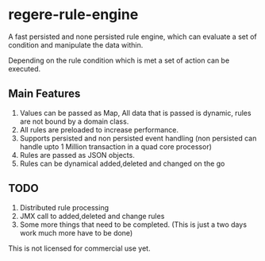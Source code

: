 regere-rule-engine
==================

A fast persisted and none persisted rule engine, which can evaluate a set of condition and manipulate the data within.

Depending on the rule condition which is met a set of action can be executed.

 Main Features
 -------------

 1) Values can be passed as Map, All data that is passed is dynamic, rules are not bound by a domain class.
 2) All rules are preloaded to increase performance.
 3) Supports persisted and non persisted event handling (non persisted can handle upto 1 Million transaction in a quad core processor)
 4) Rules are passed as JSON objects.
 5) Rules can be dynamical added,deleted and changed on the go



 TODO
 -----
 1) Distributed rule processing
 2) JMX call to added,deleted and change rules
 3) Some more things that need to be completed. (This is just a two days work much more have to be done)


 This is not licensed for commercial use yet.